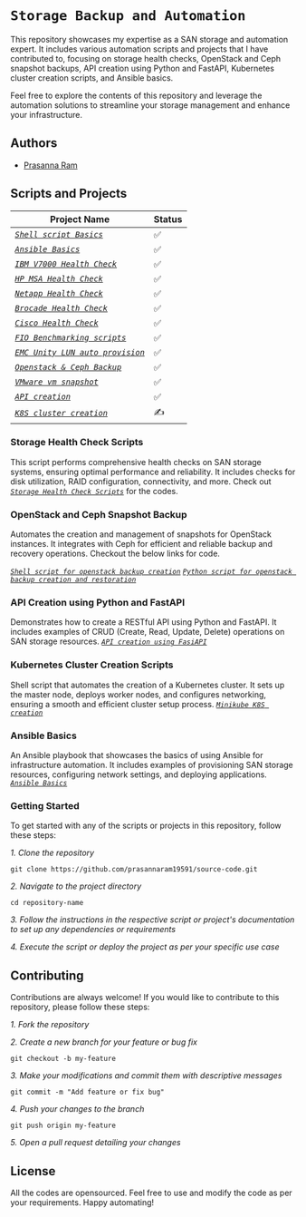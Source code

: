 # `Storage Backup and Automation`

This repository showcases my expertise as a SAN storage and automation expert. It includes various automation scripts and projects that I have contributed to, focusing on storage health checks, OpenStack and Ceph snapshot backups, API creation using Python and FastAPI, Kubernetes cluster creation scripts, and Ansible basics.

Feel free to explore the contents of this repository and leverage the automation solutions to streamline your storage management and enhance your infrastructure.

## Authors
 - [Prasanna Ram](https://github.com/prasannaram19591)

## Scripts and Projects

| Project Name | Status
| -------------| ---------- |
| [_`Shell script Basics`_](https://github.com/prasannaram19591/source-code/tree/main/linux_bash_scripts) | ✅ |
| [_`Ansible Basics`_](https://github.com/prasannaram19591/source-code/tree/main/linux_test_ansibles) | ✅ |
| [_`IBM V7000 Health Check`_](https://github.com/prasannaram19591/source-code/tree/main/IBM_V7000_Health_check) | ✅ |
| [_`HP MSA Health Check`_](https://github.com/prasannaram19591/source-code/tree/main/san_nas_switch_health_check) | ✅ |
| [_`Netapp Health Check`_](https://github.com/prasannaram19591/source-code/tree/main/san_nas_switch_health_check) | ✅ |
| [_`Brocade Health Check`_](https://github.com/prasannaram19591/source-code/tree/main/san_nas_switch_health_check) | ✅ |
| [_`Cisco Health Check`_](https://github.com/prasannaram19591/source-code/tree/main/san_nas_switch_health_check) | ✅ |
| [_`FIO Benchmarking scripts`_](https://github.com/prasannaram19591/source-code/tree/main/fio_benchmarking_scripts) | ✅ |
| [_`EMC Unity LUN auto provision`_](https://github.com/prasannaram19591/source-code/tree/main/EMC_Unity_auto_storage_provisioning) | ✅ |
| [_`Openstack & Ceph Backup`_](https://github.com/prasannaram19591/source-code/blob/main/openstack_vm_snap_add_purge_revert/openstack_vm_snap_add_purge_revert.py) | ✅ |
| [_`VMware vm snapshot`_](https://github.com/prasannaram19591/source-code/tree/main/vmware_snapshot_with_esxcli_python) | ✅ |
| [_`API creation`_](https://github.com/prasannaram19591/source-code/tree/main/api) | ✅ |
| [_`K8S cluster creation`_](https://github.com/prasannaram19591/source-code/tree/main/minikube) | ✍️ |
### Storage Health Check Scripts
This script performs comprehensive health checks on SAN storage systems, ensuring optimal performance and reliability. It includes checks for disk utilization, RAID configuration, connectivity, and more. Check out 
[_`Storage Health Check Scripts`_](https://github.com/prasannaram19591/source-code/tree/main/san_nas_switch_health_check) for the codes.
### OpenStack and Ceph Snapshot Backup
Automates the creation and management of snapshots for OpenStack instances. It integrates with Ceph for efficient and reliable backup and recovery operations. Checkout the below links for code.

[_`Shell script for openstack backup creation`_](https://github.com/prasannaram19591/source-code/tree/main/ceph_openstack_backup_create_and_delete)
[_`Python script for openstack backup creation and restoration`_](https://github.com/prasannaram19591/source-code/tree/main/openstack_instance_backup_add_delete_using_ceph_backend)
### API Creation using Python and FastAPI
 Demonstrates how to create a RESTful API using Python and FastAPI. It includes examples of CRUD (Create, Read, Update, Delete) operations on SAN storage resources.
[_`API creation using FasiAPI`_](https://github.com/prasannaram19591/source-code/tree/main/api)
### Kubernetes Cluster Creation Scripts
Shell script that automates the creation of a Kubernetes cluster. It sets up the master node, deploys worker nodes, and configures networking, ensuring a smooth and efficient cluster setup process.
[_`Minikube K8S creation`_](https://github.com/prasannaram19591/source-code/tree/main/minikube)
### Ansible Basics
An Ansible playbook that showcases the basics of using Ansible for infrastructure automation. It includes examples of provisioning SAN storage resources, configuring network settings, and deploying applications.
[_`Ansible Basics`_](https://github.com/prasannaram19591/source-code/tree/main/ansible_samples)
### Getting Started
To get started with any of the scripts or projects in this repository, follow these steps:

_1. Clone the repository_
```shell
git clone https://github.com/prasannaram19591/source-code.git
```
_2. Navigate to the project directory_
```shell
cd repository-name
```
_3. Follow the instructions in the respective script or project's documentation to set up any dependencies or requirements_

_4. Execute the script or deploy the project as per your specific use case_
## Contributing
Contributions are always welcome! If you would like to contribute to this repository, please follow these steps:

_1. Fork the repository_

_2. Create a new branch for your feature or bug fix_
```shell
git checkout -b my-feature
```
_3. Make your modifications and commit them with descriptive messages_
```shell
git commit -m "Add feature or fix bug"
```
_4. Push your changes to the branch_
```shell
git push origin my-feature
```
_5. Open a pull request detailing your changes_
## License
All the codes are opensourced. Feel free to use and modify the code as per your requirements.
Happy automating!
